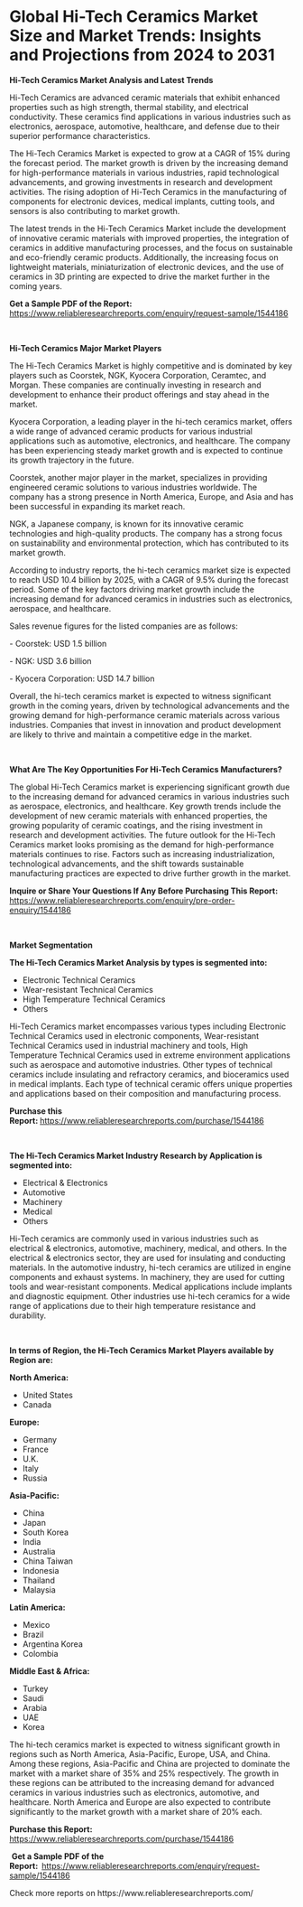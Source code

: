 <p><h1>Global Hi-Tech Ceramics Market Size and Market Trends: Insights and Projections from 2024 to 2031</h1></p><p><strong>Hi-Tech Ceramics Market Analysis and Latest Trends</strong></p>
<p><p>Hi-Tech Ceramics are advanced ceramic materials that exhibit enhanced properties such as high strength, thermal stability, and electrical conductivity. These ceramics find applications in various industries such as electronics, aerospace, automotive, healthcare, and defense due to their superior performance characteristics.</p><p>The Hi-Tech Ceramics Market is expected to grow at a CAGR of 15% during the forecast period. The market growth is driven by the increasing demand for high-performance materials in various industries, rapid technological advancements, and growing investments in research and development activities. The rising adoption of Hi-Tech Ceramics in the manufacturing of components for electronic devices, medical implants, cutting tools, and sensors is also contributing to market growth.</p><p>The latest trends in the Hi-Tech Ceramics Market include the development of innovative ceramic materials with improved properties, the integration of ceramics in additive manufacturing processes, and the focus on sustainable and eco-friendly ceramic products. Additionally, the increasing focus on lightweight materials, miniaturization of electronic devices, and the use of ceramics in 3D printing are expected to drive the market further in the coming years.</p></p>
<p><strong>Get a Sample PDF of the Report:&nbsp;</strong> <a href="https://www.reliableresearchreports.com/enquiry/request-sample/1544186">https://www.reliableresearchreports.com/enquiry/request-sample/1544186</a></p>
<p>&nbsp;</p>
<p><strong>Hi-Tech Ceramics Major Market Players</strong></p>
<p><p>The Hi-Tech Ceramics Market is highly competitive and is dominated by key players such as Coorstek, NGK, Kyocera Corporation, Ceramtec, and Morgan. These companies are continually investing in research and development to enhance their product offerings and stay ahead in the market.</p><p>Kyocera Corporation, a leading player in the hi-tech ceramics market, offers a wide range of advanced ceramic products for various industrial applications such as automotive, electronics, and healthcare. The company has been experiencing steady market growth and is expected to continue its growth trajectory in the future.</p><p>Coorstek, another major player in the market, specializes in providing engineered ceramic solutions to various industries worldwide. The company has a strong presence in North America, Europe, and Asia and has been successful in expanding its market reach.</p><p>NGK, a Japanese company, is known for its innovative ceramic technologies and high-quality products. The company has a strong focus on sustainability and environmental protection, which has contributed to its market growth.</p><p>According to industry reports, the hi-tech ceramics market size is expected to reach USD 10.4 billion by 2025, with a CAGR of 9.5% during the forecast period. Some of the key factors driving market growth include the increasing demand for advanced ceramics in industries such as electronics, aerospace, and healthcare.</p><p>Sales revenue figures for the listed companies are as follows:</p><p>- Coorstek: USD 1.5 billion</p><p>- NGK: USD 3.6 billion</p><p>- Kyocera Corporation: USD 14.7 billion</p><p>Overall, the hi-tech ceramics market is expected to witness significant growth in the coming years, driven by technological advancements and the growing demand for high-performance ceramic materials across various industries. Companies that invest in innovation and product development are likely to thrive and maintain a competitive edge in the market.</p></p>
<p>&nbsp;</p>
<p><strong>What Are The Key Opportunities For Hi-Tech Ceramics Manufacturers?</strong></p>
<p><p>The global Hi-Tech Ceramics market is experiencing significant growth due to the increasing demand for advanced ceramics in various industries such as aerospace, electronics, and healthcare. Key growth trends include the development of new ceramic materials with enhanced properties, the growing popularity of ceramic coatings, and the rising investment in research and development activities. The future outlook for the Hi-Tech Ceramics market looks promising as the demand for high-performance materials continues to rise. Factors such as increasing industrialization, technological advancements, and the shift towards sustainable manufacturing practices are expected to drive further growth in the market.</p></p>
<p><strong>Inquire or Share Your Questions If Any Before Purchasing This Report:</strong> <a href="https://www.reliableresearchreports.com/enquiry/pre-order-enquiry/1544186">https://www.reliableresearchreports.com/enquiry/pre-order-enquiry/1544186</a></p>
<p>&nbsp;</p>
<p><strong>Market Segmentation</strong></p>
<p><strong>The Hi-Tech Ceramics Market Analysis by types is segmented into:</strong></p>
<p><ul><li>Electronic Technical Ceramics</li><li>Wear-resistant Technical Ceramics</li><li>High Temperature Technical Ceramics</li><li>Others</li></ul></p>
<p><p>Hi-Tech Ceramics market encompasses various types including Electronic Technical Ceramics used in electronic components, Wear-resistant Technical Ceramics used in industrial machinery and tools, High Temperature Technical Ceramics used in extreme environment applications such as aerospace and automotive industries. Other types of technical ceramics include insulating and refractory ceramics, and bioceramics used in medical implants. Each type of technical ceramic offers unique properties and applications based on their composition and manufacturing process.</p></p>
<p><strong>Purchase this Report:&nbsp;</strong><a href="https://www.reliableresearchreports.com/purchase/1544186">https://www.reliableresearchreports.com/purchase/1544186</a></p>
<p>&nbsp;</p>
<p><strong>The Hi-Tech Ceramics Market Industry Research by Application is segmented into:</strong></p>
<p><ul><li>Electrical & Electronics</li><li>Automotive</li><li>Machinery</li><li>Medical</li><li>Others</li></ul></p>
<p><p>Hi-Tech ceramics are commonly used in various industries such as electrical & electronics, automotive, machinery, medical, and others. In the electrical & electronics sector, they are used for insulating and conducting materials. In the automotive industry, hi-tech ceramics are utilized in engine components and exhaust systems. In machinery, they are used for cutting tools and wear-resistant components. Medical applications include implants and diagnostic equipment. Other industries use hi-tech ceramics for a wide range of applications due to their high temperature resistance and durability.</p></p>
<p>&nbsp;</p>
<p><strong>In terms of Region, the Hi-Tech Ceramics Market Players available by Region are:</strong></p>
<p>
    <p> <strong> North America: </strong>
        <ul>
            <li>United States</li>
            <li>Canada</li>
        </ul>
        </p> 
    <p> <strong> Europe: </strong>
        <ul>
            <li>Germany</li>
            <li>France</li>
            <li>U.K.</li>
            <li>Italy</li>
            <li>Russia</li>
        </ul>
        </p> 
    <p> <strong> Asia-Pacific: </strong>
        <ul>
            <li>China</li>
            <li>Japan</li>
            <li>South Korea</li>
            <li>India</li>
            <li>Australia</li>
            <li>China Taiwan</li>
            <li>Indonesia</li>
            <li>Thailand</li>
            <li>Malaysia</li>
        </ul>
        </p> 
    <p> <strong> Latin America: </strong>
        <ul>
            <li>Mexico</li>
            <li>Brazil</li>
            <li>Argentina Korea</li>
            <li>Colombia</li>
        </ul>
        </p> 
    <p> <strong> Middle East & Africa: </strong>
        <ul>
            <li>Turkey</li>
            <li>Saudi</li>
            <li>Arabia</li>
            <li>UAE</li>
            <li>Korea</li>
        </ul>
    </p>
    </p>
<p><p>The hi-tech ceramics market is expected to witness significant growth in regions such as North America, Asia-Pacific, Europe, USA, and China. Among these regions, Asia-Pacific and China are projected to dominate the market with a market share of 35% and 25% respectively. The growth in these regions can be attributed to the increasing demand for advanced ceramics in various industries such as electronics, automotive, and healthcare. North America and Europe are also expected to contribute significantly to the market growth with a market share of 20% each.</p></p>
<p><strong>Purchase this Report: </strong><a href="https://www.reliableresearchreports.com/purchase/1544186">https://www.reliableresearchreports.com/purchase/1544186</a></p>
<p>&nbsp;<strong>Get a Sample PDF of the Report:&nbsp;&nbsp;</strong><a href="https://www.reliableresearchreports.com/enquiry/request-sample/1544186">https://www.reliableresearchreports.com/enquiry/request-sample/1544186</a></p>
<p><strong></strong></p>
<p>Check more reports on https://www.reliableresearchreports.com/</p>